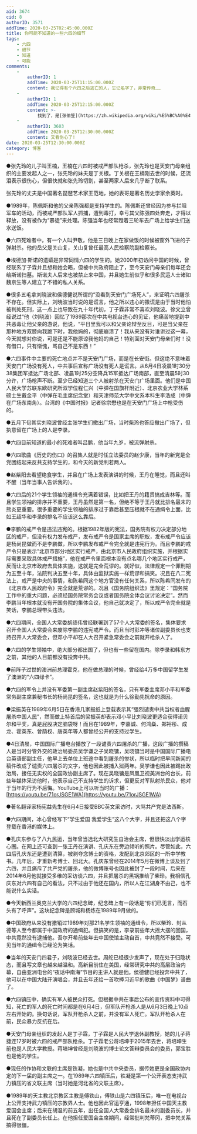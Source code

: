 ```yaml
---
aid: 3674
cid: 8
authorID: 3571
addTime: 2020-03-25T02:45:00.000Z
title: 你可能不知道的一些六四的细节
tags:
    - 六四
    - 细节
    - 知道
    - 可能
comments:
    -
        authorID: 1
        addTime: 2020-03-25T11:15:00.000Z
        content: 我记得有个六四之后逃亡的人，忘记名字了，非常传奇……
    -
        authorID: 1
        addTime: 2020-03-25T12:15:00.000Z
        content: >-
            找到了，是[张伯笠](https://zh.wikipedia.org/wiki/%E5%BC%A0%E4%BC%AF%E7%AC%A0)
    -
        authorID: 3603
        addTime: 2020-03-25T12:30:00.000Z
        content: 又看伤心了!
date: 2020-03-25T12:30:00.000Z
category: 博客
---
```


●张先玲的儿子叫王楠，王楠在六四时被戒严部队枪杀，张先玲也是天安门母亲组织的主要发起人之一，张先玲的妹夫是丁关根。丁关根在王楠刚去世的时候，还流泪表示很伤心，但很快就和张先玲切割，甚至两家人后来几乎断了联系。

张先玲的丈夫是中国著名琵琶艺术家王范地，她的表哥是著名历史学家余英时。

●1989年，陈佩斯和他的父亲陈强都是支持学生的。陈佩斯还曾经因为参与拦阻军车的活动，而被戒严部队军人抓捕，遭到毒打，幸亏其父陈强四处奔走，才得以释放，没有被作为“暴徒”来处理。陈强当年也经常蹬着三轮车去广场上给学生们送水送饭。

●六四死难者中，有一个人叫尹敬，他是三日晚上在家做饭的时候被窗外飞进的子弹射杀。他的岳父是关山复，关山复曾任最高人民检察院副检察长。

●埃德加·斯诺的遗孀是非常同情六四的学生的。她2000年初访问中国的时候，曾经联系丁子霖并且想和她会晤，但被中共政府阻止了，至今天安门母亲们每年还会给斯诺扫墓。斯诺夫人后来也被禁止来中国，并且她生前似乎和很多民运人士诸如魏京生等人建立了不错的私人关系。

●很多五毛拿刘晓波和侯德健说所谓的“没看到天安门广场死人”，来证明六四屠杀不存在。但实际上，刘晓波当时说的是谎言，他之所以违心的撒谎是由于当时他怕被判处死刑，这一点上也导致在九十年代初，丁子霖非常不喜欢刘晓波。徐文立曾经说过“他（刘晓波）回忆了1989那次在中共电视台违心的见证，他痛苦地提到中共恶毒让他父亲的游说，他说，“平日里我可以和父亲论辩至反目，可是当父亲在那种地方双膝向我跪下时，我他妈的，彻底崩溃了！我从来没有对谁讲过这一幕，今天就想对你说，可是还是不能原谅我他妈的自己！特别面对天安门母亲们时！没有借口，只有惭愧，骂自己不是东西！”

●六四事件中主要的死亡地点并不是天安门广场，而是在长安街。但这绝不意味着天安门广场没有死人，中共事后宣称广场没有死人是谎言。从6月4日凌晨1时30分38集团军抵达广场北部、凌晨1时25分空降兵15军抵达广场南部，直至清晨5时30分许，广场枪声不断。至少已经知道三个人被射杀在天安门广场里面。他们是中国人民大学苏联东欧研究所双学位程仁兴（中弹在国旗杆附近）、北京农业大学林系硕士生戴金平（中弹在毛主席纪念堂）和天津师范大学中文系本科生李浩成（中弹在广场东南角）。台湾的《中国时报》记者徐宗懋也是在天安门广场上中枪受伤的。

●五月下旬其实刘晓波曾经主张学生们撤出广场，当时柴玲也答应撤出广场了，但执意留在广场上的人是李录。

●六四目前知道的最小的死难者叫吕鹏，他当年九岁，被流弹射杀。

●六四歌曲《历史的伤口》的召集人就是时任立法委员的赵少康，当年的新党是全党团结起来反共支持学生的，和今天的新党判若两人。

●赵紫阳去看望绝食学生，并且在广场上发表演讲的时候，王丹在睡觉，而且还叫不醒（当年当事人告诉我的）。

●六四后的21个学生领袖的通缉令充满着错误，比如把王丹的籍贯搞成吉林等。而且学生领袖的排序并不重要，王丹虽然是第一名，但绝不等于王丹就比排名最末的熊炎更重要。很多重要的学生领袖的排序过于靠后甚至压根就不在通缉令上面，比如王超华和李录的排名不应该这么靠后。

●李鹏的戒严令是违法违宪的。根据1982年版的宪法，国务院有权力决定部分地区的戒严，但没有权力发布戒严，发布戒严令是国家主席的职权，发布戒严令应该是杨尚昆做而不是李鹏做，所以李鹏发布戒严令完全就是违宪行为。而且李鹏的戒严令只是表示“北京市部分地区实行戒严，由北京市人民政府组织实施，并根据实际需要采取具体戒严措施”，他在戒严令里面根本没有点名哪几个地区实行戒严，反而让北京市政府去具体实施，这就是完全荒谬的。就好似，法律规定一个罪刑期为五至十年，法院判决五至十年，具体由监狱实施一样荒谬和搞笑。况且在八二宪法上，戒严是中央的事情，和陈希同这个地方官没有任何关系，所以陈希同发布的《北京市人民政府令》完全就是荒谬的。况且《国务院组织法》里规定：“国务院工作中的重大问题，必须经国务院常务会议或者国务院全体会议讨论决定”。然而李鹏当年根本就没有开国务院的集体会议，他自己就决定了，所以戒严令完全就是笑话，李鹏总理带头违法。

●六四期间，全国人大常委胡绩伟曾经联署到了57个人大常委的签名，集体要求召开全国人大常委会来废除李鹏的违宪戒严令。而且当时彭冲等诸位副委员长也支持召开人大常委会，但邓小平却在人大召开紧急常委会之前就开枪杀人了。

●六四的学生领袖中，绝大部分都出国了，但也有一些留在国内。除李录和韩东方之前，其他的人目前都没有投奔中共。

●前阵子过世的澳洲前总理霍克，他在做总理的时候，曾经给4万多中国留学生发了澳洲的“六四绿卡”。

●六四的军令上并没有军委第一副主席赵紫阳的签名，只有军委主席邓小平和军委常务副主席兼秘书长的杨尚昆的签名，这也就是为什么徐勤先抗命的原因。

●梁振英在1989年6月5日在香港几家报纸上登载表示其“强烈谴责中共当权者血腥屠杀中国人民”，然而做上特首后的梁振英却表示邓小平比刘晓波更适合获得诺贝尔和平奖，真是屁股决定脑袋呀！而且在1989年，李嘉诚、何鸿燊、郑裕彤、成龙、霍英东、曾荫权、唐英年等人都曾经公开的支持过学生。

●4日清晨，中国国际广播电台播放了一段谴责六四屠杀的广播，这段广播的撰稿人是当时分管外交的政治局委员吴学谦之子吴晓镛，吴晓镛当时是中国国际广播电台英语部副主任，他早上去单位上班途中看到屠杀的惨状，所以临时把早间新闻的稿件改成了谴责六四屠杀的文字，他也因此被捕入狱两年。吴学谦也因此被踢出政治局，接任无实权的全国政协副主席了。现在吴晓镛是凤凰卫视美洲台的台长，前些年媒体采访他时，他表示自己不支持学生的诉求，但更反对军队射杀民众，他对于当年的行为不后悔。YouTube上可以听当时的广播：[https://youtu.be/71orJSGE1WA](https://youtu.be/71orJSGE1WA)

●著名翻译家杨宪益先生在6月4日接受BBC英文采访时，大骂共产党是法西斯。

●六四期间，冰心曾经写下“学生爱国 我爱学生”这八个大字，并且还把这八个字登载在香港的媒体上。

●孔庆东参与了八九民运，当年曾当选北大研究生自治会主席，但很快淡出学运核心圈。在网上还可查到一张王丹在演讲、孔庆东在旁边倾听的照片。尽管如此，六四后孔庆东还是遭到清算，被剥夺念博士的资格，发配到北京郊区的一所中学教书。几年后，才重新考博士、回北大。孔庆东曾经在2014年5月在微博上谈及到了六四，并且痛斥了共产党的屠杀，他的微博账号也因此被封了一段时间，后来在2014年6月他就接受多维的采访谈六四，并且把屠杀的黑锅推给了柴玲。我相信孔庆东对六四有自己的看法，只不过由于他还在国内，所以人在江湖身不由己，也不能说什么实话。

●今天新西兰奥克兰大学的六四纪念碑，纪念碑上有一段话是“你们已无言，而石头有了呼声”。这块纪念碑是顾城和杨炼在1989年9月做的。

●中国政府从来没有撤销过1989年对那21名学生领袖的通缉令，所以柴玲、封从德等人至今都属于中国政府的通缉犯。但搞笑的是，李录前些年大摇大摆的回国，中共竟然没有逮捕他。吾尔开希前些年去中国使馆主动自首，中共竟然不接受。可见当年的通缉令已经沦为笑话。

●当年的天安门四君子，刘晓波已经去世。周舵已经很少发声了，现在处于归隐状态，而且写文章也越来越温和。高新目前住在美国，经常研究中共的高层政治内幕，自由亚洲电台的“夜话中南海”节目的主讲人就是他。侯德健已经投奔中共了，他可以在中国大陆开演唱会，并且去年还给一首吹捧习近平的歌曲《中国梦》谱曲了。

●六四镇压中，确实有军人被民众打死。但根据中共在事后公布的宣传资料中可得知，死亡的军人的死亡时间都是在6月4日，但军队开枪杀人是从6月3日晚上10点左右开始的。换句话说，军队开枪杀人之前，并没有军人死亡。军队开枪杀人在前，民众暴力反抗在后。

●天安门母亲组织的发起人是丁子霖，丁子霖是人民大学退休副教授，她的儿子蒋捷连17岁时被六四的戒严部队枪杀。丁子霖老公蒋培坤于2015年去世，蒋培坤生前也是人民大学教授。蒋培坤曾经是刘晓波的博士论文答辩委员会的委员，郭宝胜也是他的学生。

●现任的作协和文联的主席是铁凝，她也是中共中央委员，据传她更是全国政协内定的下一届的副主席之一。在1989年六四镇压后，铁凝是第一个公开表态支持武力镇压的省文联主席（当时她是河北省的文联主席）。

●1989年的天主教北京教区主教是傅铁山，傅铁山是六四镇压后，唯一在电视台上公开支持武力镇压的宗教界人士。他也因此官运亨通，1998年担任中国天主教爱国会主席；后来在胡温的前五年，出任全国人大常委会排名最末的副委员长，并且死在了副委员长任上。在他担任爱国会主席期间，经常批判梵蒂冈，把中梵关系搞得很僵。
